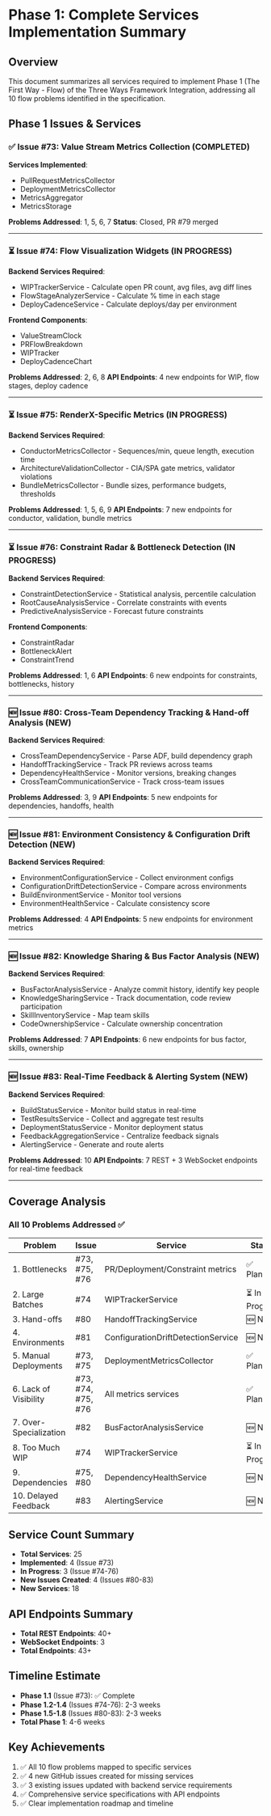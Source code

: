 # Phase 1: Complete Services Implementation Summary

## Overview

This document summarizes all services required to implement Phase 1 (The First Way - Flow) of the Three Ways Framework Integration, addressing all 10 flow problems identified in the specification.

## Phase 1 Issues & Services

### ✅ Issue #73: Value Stream Metrics Collection (COMPLETED)
**Services Implemented**:
- PullRequestMetricsCollector
- DeploymentMetricsCollector
- MetricsAggregator
- MetricsStorage

**Problems Addressed**: 1, 5, 6, 7
**Status**: Closed, PR #79 merged

---

### ⏳ Issue #74: Flow Visualization Widgets (IN PROGRESS)
**Backend Services Required**:
- WIPTrackerService - Calculate open PR count, avg files, avg diff lines
- FlowStageAnalyzerService - Calculate % time in each stage
- DeployCadenceService - Calculate deploys/day per environment

**Frontend Components**:
- ValueStreamClock
- PRFlowBreakdown
- WIPTracker
- DeployCadenceChart

**Problems Addressed**: 2, 6, 8
**API Endpoints**: 4 new endpoints for WIP, flow stages, deploy cadence

---

### ⏳ Issue #75: RenderX-Specific Metrics (IN PROGRESS)
**Backend Services Required**:
- ConductorMetricsCollector - Sequences/min, queue length, execution time
- ArchitectureValidationCollector - CIA/SPA gate metrics, validator violations
- BundleMetricsCollector - Bundle sizes, performance budgets, thresholds

**Problems Addressed**: 1, 5, 6, 9
**API Endpoints**: 7 new endpoints for conductor, validation, bundle metrics

---

### ⏳ Issue #76: Constraint Radar & Bottleneck Detection (IN PROGRESS)
**Backend Services Required**:
- ConstraintDetectionService - Statistical analysis, percentile calculation
- RootCauseAnalysisService - Correlate constraints with events
- PredictiveAnalysisService - Forecast future constraints

**Frontend Components**:
- ConstraintRadar
- BottleneckAlert
- ConstraintTrend

**Problems Addressed**: 1, 6
**API Endpoints**: 6 new endpoints for constraints, bottlenecks, history

---

### 🆕 Issue #80: Cross-Team Dependency Tracking & Hand-off Analysis (NEW)
**Backend Services Required**:
- CrossTeamDependencyService - Parse ADF, build dependency graph
- HandoffTrackingService - Track PR reviews across teams
- DependencyHealthService - Monitor versions, breaking changes
- CrossTeamCommunicationService - Track cross-team issues

**Problems Addressed**: 3, 9
**API Endpoints**: 5 new endpoints for dependencies, handoffs, health

---

### 🆕 Issue #81: Environment Consistency & Configuration Drift Detection (NEW)
**Backend Services Required**:
- EnvironmentConfigurationService - Collect environment configs
- ConfigurationDriftDetectionService - Compare across environments
- BuildEnvironmentService - Monitor tool versions
- EnvironmentHealthService - Calculate consistency score

**Problems Addressed**: 4
**API Endpoints**: 5 new endpoints for environment metrics

---

### 🆕 Issue #82: Knowledge Sharing & Bus Factor Analysis (NEW)
**Backend Services Required**:
- BusFactorAnalysisService - Analyze commit history, identify key people
- KnowledgeSharingService - Track documentation, code review participation
- SkillInventoryService - Map team skills
- CodeOwnershipService - Calculate ownership concentration

**Problems Addressed**: 7
**API Endpoints**: 6 new endpoints for bus factor, skills, ownership

---

### 🆕 Issue #83: Real-Time Feedback & Alerting System (NEW)
**Backend Services Required**:
- BuildStatusService - Monitor build status in real-time
- TestResultsService - Collect and aggregate test results
- DeploymentStatusService - Monitor deployment status
- FeedbackAggregationService - Centralize feedback signals
- AlertingService - Generate and route alerts

**Problems Addressed**: 10
**API Endpoints**: 7 REST + 3 WebSocket endpoints for real-time feedback

---

## Coverage Analysis

### All 10 Problems Addressed ✅

| Problem | Issue | Service | Status |
|---------|-------|---------|--------|
| 1. Bottlenecks | #73, #75, #76 | PR/Deployment/Constraint metrics | ✅ Planned |
| 2. Large Batches | #74 | WIPTrackerService | ⏳ In Progress |
| 3. Hand-offs | #80 | HandoffTrackingService | 🆕 New |
| 4. Environments | #81 | ConfigurationDriftDetectionService | 🆕 New |
| 5. Manual Deployments | #73, #75 | DeploymentMetricsCollector | ✅ Planned |
| 6. Lack of Visibility | #73, #74, #75, #76 | All metrics services | ✅ Planned |
| 7. Over-Specialization | #82 | BusFactorAnalysisService | 🆕 New |
| 8. Too Much WIP | #74 | WIPTrackerService | ⏳ In Progress |
| 9. Dependencies | #75, #80 | DependencyHealthService | 🆕 New |
| 10. Delayed Feedback | #83 | AlertingService | 🆕 New |

## Service Count Summary

- **Total Services**: 25
- **Implemented**: 4 (Issue #73)
- **In Progress**: 3 (Issue #74-76)
- **New Issues Created**: 4 (Issues #80-83)
- **New Services**: 18

## API Endpoints Summary

- **Total REST Endpoints**: 40+
- **WebSocket Endpoints**: 3
- **Total Endpoints**: 43+

## Timeline Estimate

- **Phase 1.1** (Issue #73): ✅ Complete
- **Phase 1.2-1.4** (Issues #74-76): 2-3 weeks
- **Phase 1.5-1.8** (Issues #80-83): 2-3 weeks
- **Total Phase 1**: 4-6 weeks

## Key Achievements

1. ✅ All 10 flow problems mapped to specific services
2. ✅ 4 new GitHub issues created for missing services
3. ✅ 3 existing issues updated with backend service requirements
4. ✅ Comprehensive service specifications with API endpoints
5. ✅ Clear implementation roadmap and timeline

